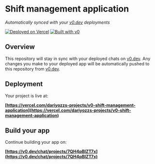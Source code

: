 # Shift management application

*Automatically synced with your [v0.dev](https://v0.dev) deployments*

[![Deployed on Vercel](https://img.shields.io/badge/Deployed%20on-Vercel-black?style=for-the-badge&logo=vercel)](https://vercel.com/dariyozzs-projects/v0-shift-management-application)
[![Built with v0](https://img.shields.io/badge/Built%20with-v0.dev-black?style=for-the-badge)](https://v0.dev/chat/projects/7QH4pBlZT7x)

## Overview

This repository will stay in sync with your deployed chats on [v0.dev](https://v0.dev).
Any changes you make to your deployed app will be automatically pushed to this repository from [v0.dev](https://v0.dev).

## Deployment

Your project is live at:

**[https://vercel.com/dariyozzs-projects/v0-shift-management-application](https://vercel.com/dariyozzs-projects/v0-shift-management-application)**

## Build your app

Continue building your app on:

**[https://v0.dev/chat/projects/7QH4pBlZT7x](https://v0.dev/chat/projects/7QH4pBlZT7x)**

